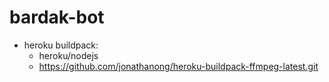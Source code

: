 # bardak-bot

* heroku buildpack:
  * heroku/nodejs
  * https://github.com/jonathanong/heroku-buildpack-ffmpeg-latest.git
  









